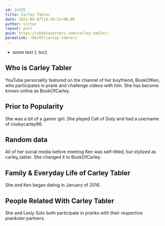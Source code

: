 ```yaml
---
id: 14325
title: Carley Tabler
date: 2021-04-07T14:36:51+00:00
author: victor
layout: post
guid: https://ukdataservers.com/carley-tabler/
permalink: /04/07/carley-tabler/
---
```


* some text
{: toc}


## Who is Carley Tabler



YouTube personality featured on the channel of her boyfriend, BookOfKen, who participates in prank and challenge videos with him. She has become known online as BookOfCarley. 

                
                
                
## Prior to Popularity



She was a bit of a gamer girl. She played Call of Duty and had a username of cookycarley96. 

                
                
                
## Random data



All of her social media before meeting Ken was self-titled, but stylized as carley_tabler. She changed it to BookOfCarley.

                
                
                
## Family & Everyday Life of Carley Tabler



She and Ken began dating in January of 2016.

                
                
                
## People Related With Carley Tabler



She and Lesly Soto both participate in pranks with their respective prankster partners.

                
              
            
          
          
          